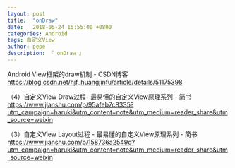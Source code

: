 ```yaml
---
layout: post
title:  "onDraw"
date:   2018-05-24 15:55:00 +0800
categories: Android
tags: 自定义View
author: pepe
description: 『 onDraw 』
---
```



Android View框架的draw机制 - CSDN博客
https://blog.csdn.net/hjf_huangjinfu/article/details/51175398

（4）自定义View Draw过程- 最易懂的自定义View原理系列 - 简书
https://www.jianshu.com/p/95afeb7c8335?utm_campaign=haruki&utm_content=note&utm_medium=reader_share&utm_source=weixin

（3）自定义View Layout过程 - 最易懂的自定义View原理系列 - 简书
https://www.jianshu.com/p/158736a2549d?utm_campaign=haruki&utm_content=note&utm_medium=reader_share&utm_source=weixin